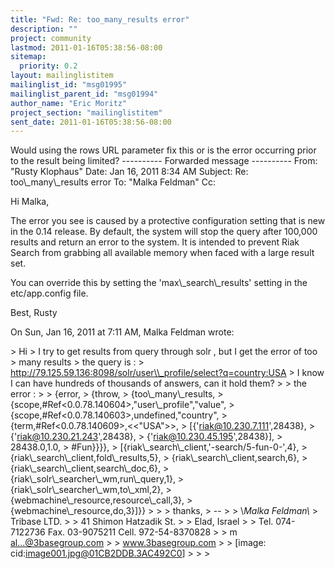 ```yaml
---
title: "Fwd: Re: too_many_results error"
description: ""
project: community
lastmod: 2011-01-16T05:38:56-08:00
sitemap:
  priority: 0.2
layout: mailinglistitem
mailinglist_id: "msg01995"
mailinglist_parent_id: "msg01994"
author_name: "Eric Moritz"
project_section: "mailinglistitem"
sent_date: 2011-01-16T05:38:56-08:00
---
```



Would using the rows URL parameter fix this or is the error occurring prior
to the result being limited?
---------- Forwarded message ----------
From: "Rusty Klophaus" 
Date: Jan 16, 2011 8:34 AM
Subject: Re: too\\_many\\_results error
To: "Malka Feldman" 
Cc: 

Hi Malka,

The error you see is caused by a protective configuration setting that is
new in the 0.14 release. By default, the system will stop the query after
100,000 results and return an error to the system. It is intended to prevent
Riak Search from grabbing all available memory when faced with a large
result set.

You can override this by setting the 'max\\_search\\_results' setting in the
etc/app.config file.

Best,
Rusty

On Sun, Jan 16, 2011 at 7:11 AM, Malka Feldman wrote:

&gt; Hi
&gt; I try to get results from query through solr , but I get the error of too
&gt; many results
&gt; the query is :
&gt; http://79.125.59.136:8098/solr/user\\_profile/select?q=country:USA
&gt; I know I can have hundreds of thousands of answers, can it hold them?
&gt;
&gt; the error :
&gt;
&gt; {error,
&gt; {throw,
&gt; {too\\_many\\_results,
&gt; {scope,#Ref&lt;0.0.78.140604&gt;,"user\\_profile","value",
&gt; {scope,#Ref&lt;0.0.78.140603&gt;,undefined,"country",
&gt; {term,#Ref&lt;0.0.78.140609&gt;,&lt;&lt;"USA"&gt;&gt;,
&gt; [{'riak@10.230.7.111',28438},
&gt; {'riak@10.230.21.243',28438},
&gt; {'riak@10.230.45.195',28438}],
&gt; 28438.0,1.0,
&gt; #Fun}}}},
&gt; [{riak\\_search\\_client,'-search/5-fun-0-',4},
&gt; {riak\\_search\\_client,fold\\_results,5},
&gt; {riak\\_search\\_client,search,6},
&gt; {riak\\_search\\_client,search\\_doc,6},
&gt; {riak\\_solr\\_searcher\\_wm,run\\_query,1},
&gt; {riak\\_solr\\_searcher\\_wm,to\\_xml,2},
&gt; {webmachine\\_resource,resource\\_call,3},
&gt; {webmachine\\_resource,do,3}]}}
&gt;
&gt;
&gt; thanks,
&gt; --
&gt;
&gt; \\*Malka Feldman\\*
&gt; Tribase LTD.
&gt;
&gt; 41 Shimon Hatzadik St.
&gt;
&gt; Elad, Israel
&gt;
&gt; Tel. 074-7122736 Fax. 03-9075211 Cell. 972-54-8370828
&gt;
&gt; m al...@3basegroup.com
&gt;
&gt; www.3basegroup.com 
&gt;
&gt; [image: cid:image001.jpg@01CB2DDB.3AC492C0]
&gt;
&gt;
&gt;

